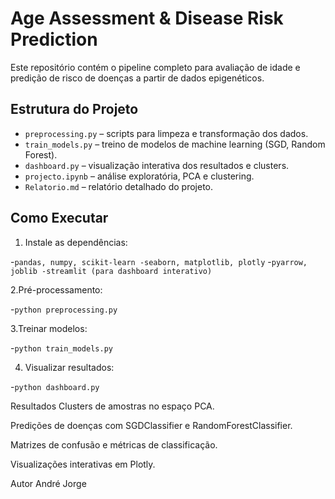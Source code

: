 # Age Assessment & Disease Risk Prediction

Este repositório contém o pipeline completo para avaliação de idade e predição de risco de doenças a partir de dados epigenéticos.

## Estrutura do Projeto

- `preprocessing.py` – scripts para limpeza e transformação dos dados.
- `train_models.py` – treino de modelos de machine learning (SGD, Random Forest).
- `dashboard.py` – visualização interativa dos resultados e clusters.
- `projecto.ipynb` – análise exploratória, PCA e clustering.
- `Relatorio.md` – relatório detalhado do projeto.

## Como Executar

1. Instale as dependências:

-`pandas, numpy, scikit-learn
-seaborn, matplotlib, plotly`
-`pyarrow, joblib
-streamlit (para dashboard interativo)`

2.Pré-processamento:

-`python preprocessing.py`


3.Treinar modelos:

-`python train_models.py`

4. Visualizar resultados:

-`python dashboard.py`



Resultados
Clusters de amostras no espaço PCA.

Predições de doenças com SGDClassifier e RandomForestClassifier.

Matrizes de confusão e métricas de classificação.

Visualizações interativas em Plotly.

Autor
André Jorge




